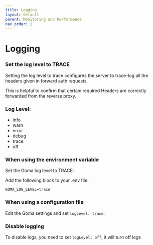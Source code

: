 ```yaml
---
title: Logging
layout: default
parent: Monitoring and Performance
nav_order: 2
---
```



# Logging

### Set the log level to TRACE

Setting the log level to trace configures the server to trace-log all the headers given in forward auth requests.

This is helpful to confirm that certain required Headers are correctly forwarded from the reverse proxy.

### Log Level:
- info
- warn
- error
- debug
- trace
- off

### When using the environment variable

Set the Goma log level to TRACE:

Add the following block to your .env file:
```shell
GOMA_LOG_LEVEL=trace
```

### When using a configuration file

Edit the Goma settings and set `logLevel: trace`.

### Disable logging

To disable logs, you need to set `logLevel: off`, it will turn off logs